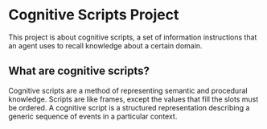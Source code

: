 # Cognitive Scripts Project
This project is about cognitive scripts, a set of information instructions that an agent uses to recall knowledge about a certain domain.

## What are cognitive scripts?
Cognitive scripts are a method of representing semantic and procedural knowledge. Scripts are like frames, except the values that fill the slots must be ordered. A cognitive script is a structured representation describing a generic sequence of events in a particular context.
